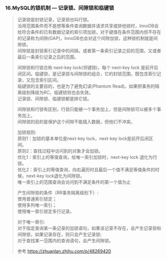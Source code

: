 ### 16.MySQL的锁机制 — 记录锁、间隙锁和临键锁
> 记录锁是封锁记录，记录锁也叫行锁。         
> 当用范围条件而不是想等条件查询数据并请求共享或排他锁时，InnoDB会给符合条件的已有数据记录的索引项加锁，对于键值在条件范围内但不存在的记录称为间隙(GAP)，InnoDB也会对这个间隙加锁，这种锁机制就是间隙锁。                                           
  间隙锁是封锁索引记录中的间隔，或者第一条索引记录之前的范围，又或者最后一条索引记录之后的范围。                   
>                                                 
> 间隙锁和行锁合称 next-key lock(邻键锁)，每个 next-key lock 是前开后闭区间。临键锁，是记录锁与间隙锁的组合，它的封锁范围，既包含索引记录，又包含索引区间。                          
  临键锁的主要目的，也是为了避免幻读(Phantom Read)。如果把事务的隔离级别降级为RC，临键锁则也会失效。                                
  记录锁、间隙锁、临键锁都是排它锁。                 
>                           
>间隙锁和行锁有区别，行锁只能被一个事务加上，但是间隙锁可以被多个事务加上。                      
 间隙锁的目的是保护这个间隙不能插入数据，但他们不冲突。                                 
>                       
>加锁规则:                      
 原则1：加锁的基本单位是next-key lock，next-key lock是前开后闭区间。                            
 原则2：查找过程中访问到的对象才会加锁。                           
 优化1：索引上的等值查询，给唯一索引加锁时，next-key lock 退化为行锁。                             
 优化2：索引上的等值查询，向右遍历时且最后一个值不满足等值条件的时候，next-key lock退化为间隙锁。                            
 唯一索引上的范围查询会访问到不满足条件的第一个值为止                                                                                          
>           
> 产生间隙锁的条件（RR事务隔离级别下）:              
  使用普通索引锁定；                 
  使用多列唯一索引；                 
  使用唯一索引锁定多行记录。         
>               
> 对于唯一索引:               
  对于指定查询某一条记录的加锁语句，如果该记录不存在，会产生记录锁和间隙锁，如果记录存在，则只会产生记录锁;                 
  对于查找某一范围内的查询语句，会产生间隙锁。   
>                                       
> 参考 https://zhuanlan.zhihu.com/p/48269420          

